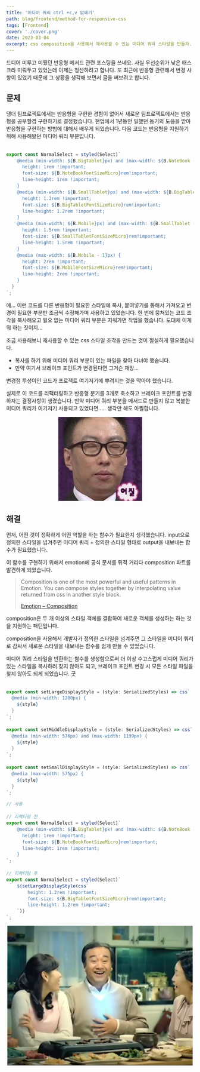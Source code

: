 ```yaml
---
title: '미디어 쿼리 ctrl +c,v 없애기'
path: blog/frontend/method-for-responsive-css
tags: [Frontend]
cover: './cover.png'
date: 2023-03-04
excerpt: css composition을 사용해서 재사용할 수 있는 미디어 쿼리 스타일을 만들자.
---
```


드디어 미루고 미뤘던 반응형 메서드 관련 포스팅을 쓰네요. 사실 우선순위가 낮은 태스크라 미뤄두고 있었는데 이제는 청산하려고 합니다.
또 최근에 반응형 관련해서 변경 사항이 있었기 때문에 그 상황을 생각해 보면서 글을 써보려고 합니다. 

## 문제

댕더 팀프로젝트에서는 반응형을 구현한 경험이 없어서 새로운 팀프로젝트에서는 반응형을 공부할겸 구현하기로 결정했습니다. 
현업에서 1년동안 일했던 동기의 도움을 받아 반응형을 구현하는 방법에 대해서 배우게 되었습니다. 다음 코드는 반응형을 지원하기 위해 사용해왔던 미디어 쿼리 부분입니다. 

```ts

export const NormalSelect = styled(Select)`
    @media (min-width: ${B.BigTablet}px) and (max-width: ${B.NoteBook - 1}px) {
      height: 1rem !important;
      font-size: ${B.NoteBookFontSizeMicro}rem!important;
      line-height: 1rem !important;
    }
    @media (min-width: ${B.SmallTablet}px) and (max-width: ${B.BigTablet - 1}px) {
      height: 1.2rem !important;
      font-size: ${B.BigTabletFontSizeMicro}rem!important;
      line-height: 1.2rem !important;
    }
    @media (min-width: ${B.Mobile}px) and (max-width: ${B.SmallTablet - 1}px) {
      height: 1.5rem !important;
      font-size: ${B.SmallTabletFontSizeMicro}rem!important;
      line-height: 1.5rem !important;
    }
    @media (max-width: ${B.Mobile - 1}px) {
      height: 2rem !important;
      font-size: ${B.MobileFontSizeMicro}rem!important;
      line-height: 2rem !important;
    }
  }
`;

```

에... 이런 코드를 다른 반응형이 필요한 스타일에 복사, 붙여넣기를 통해서 가져오고 변경이 필요한 부분만 조금씩 수정해가며 사용하고 있었습니다. 한 번에 뭉쳐있는 코드 조각을 복사해오고 필요 없는 미디어 쿼리 부분은 지워가면 작업을 했습니다. 도대체 이게 뭐 하는 짓이지... 

조금 사용해보니 재사용할 수 있는 css 스타일 조각을 만드는 것이 절실하게 필요했습니다. 

* 복사를 하기 위해 미디어 쿼리 부분이 있는 파일을 찾아 다녀야 했습니다. 
* 만약 여기서 브레이크 포인트가 변경된다면 그거슨 재앙...

변경점 투성이인 코드가 프로젝트 여기저기에 뿌려지는 것을 막아야 했습니다.

실제로 이 코드를 리팩터링하고 반응형 분기를 3개로 축소하고 브레이크 포인트를 변경 하자는 결정사항이 생겼습니다. 만약 미디어 쿼리 부분을 메서드로 만들지 않고 복붙한 미디어 쿼리가 여기저기 사용되고 있었다면..... 생각만 해도 아찔합니다. 



<p align="center"> 
<img src="./1.jpeg">
</p>


## 해결

먼저, 어떤 것이 정확하게 어떤 역할을 하는 함수가 필요한지 생각했습니다. input으로 정의한 스타일을 넘겨주면 미디어 쿼리 + 정의한 스타일 형태로 output을 내보내는 함수가 필요했습니다. 

이 함수를 구현하기 위해서 emotion에 공식 문서를 뒤적 거리다 composition 파트를 발견하게 되었습니다. 

> Composition is one of the most powerful and useful patterns in Emotion. You can compose styles together by interpolating value returned from css in another style block.  
> 
> [Emotion – Composition](https://emotion.sh/docs/composition)

composition은 두 개 이상의 스타일 객체를 결합하여 새로운 객체를 생성하는 하는 것을 지원하는 패턴입니다. 

composition을 사용해서 개발자가 정의한 스타일을 넘겨주면 그 스타일을 미디어 쿼리로 감싸서 새로운 스타일을 내보내는 함수를 쉽게 만들 수 있었습니다. 

미디어 쿼리 스타일을 반환하는 함수를 생성함으로써 더 이상 수고스럽게 미디어 쿼리가 있는 스타일을 복사하러 찾지 않아도 되고, 브레이크 포인트 변경 시 모든 스타일 파일을 찾지 않아도 되게 되었습니다. 굿

```ts

export const setLargeDisplayStyle = (style: SerializedStyles) => css`
  @media (min-width: 1200px) {
    ${style}
  }
`;

export const setMiddleDisplayStyle = (style: SerializedStyles) => css`
  @media (min-width: 576px) and (max-width: 1199px) {
    ${style}
  }
`;

export const setSmallDisplayStyle = (style: SerializedStyles) => css`
  @media (max-width: 575px) {
    ${style}
  }
`;

```

```ts
// 사용 

// 리팩터링 전 
export const NormalSelect = styled(Select)`
    @media (min-width: ${B.BigTablet}px) and (max-width: ${B.NoteBook - 1}px) {
      height: 1rem !important;
      font-size: ${B.NoteBookFontSizeMicro}rem!important;
      line-height: 1rem !important;
    }
`; 

// 리팩터링 후 
export const NormalSelect = styled(Select)`
    ${setLargeDisplayStyle(css`
        height: 1.2rem !important;
        font-size: ${B.BigTabletFontSizeMicro}rem!important;
        line-height: 1.2rem !important;
    `)}
`; 
```

<p align="center"> 
<img src="./2.jpeg">
</p>









